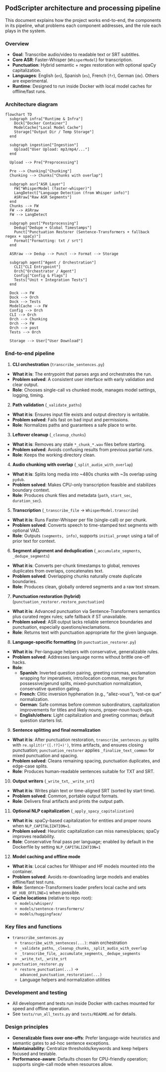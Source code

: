 ## PodScripter architecture and processing pipeline

This document explains how the project works end-to-end, the components in its pipeline, what problems each component addresses, and the role each plays in the system.

### Overview

- **Goal**: Transcribe audio/video to readable text or SRT subtitles.
- **Core ASR**: Faster-Whisper (`WhisperModel`) for transcription.
- **Punctuation**: Hybrid semantic + regex restoration with optional spaCy capitalization.
- **Languages**: English (`en`), Spanish (`es`), French (`fr`), German (`de`). Others are experimental.
- **Runtime**: Designed to run inside Docker with local model caches for offline/fast runs.

### Architecture diagram

```mermaid
flowchart TD
  subgraph infra["Runtime & Infra"]
    Dock["Docker Container"]
    ModelCache["Local Model Cache"]
    Storage["Output Dir / Temp Storage"]
  end

  subgraph ingestion["Ingestion"]
    Upload["User Upload: mp3/mp4/..."]
  end

  Upload --> Pre["Preprocessing"]

  Pre --> Chunking["Chunking"]
  Chunking --> Chunks["Chunks with overlap"]

  subgraph asr["ASR Layer"]
    FW["WhisperModel (faster-whisper)"]
    LangDetect["Language Detection (from Whisper info)"]
    ASRraw["Raw ASR Segments"]
  end
  Chunks --> FW
  FW --> ASRraw
  FW --> LangDetect

  subgraph post["Postprocessing"]
    Dedup["Dedupe + Global Timestamps"]
    Punct["Punctuation Restorer (Sentence-Transformers + fallback regex + spaCy)"]
    Format["Formatting: txt / srt"]
  end

  ASRraw --> Dedup --> Punct --> Format --> Storage

  subgraph agent["Agent / Orchestration"]
    CLI["CLI Entrypoint"]
    Orch["Orchestrator / Agent"]
    Config["Config & Flags"]
    Tests["Unit + Integration Tests"]
  end

  Dock --> FW
  Dock --> Orch
  Dock --> Tests
  ModelCache --> FW
  Config --> Orch
  CLI --> Orch
  Orch --> Chunking
  Orch --> FW
  Orch --> post
  Tests --> Orch

  Storage --> User["User Download"]
```

### End-to-end pipeline

1) **CLI orchestration** (`transcribe_sentences.py`)
- **What it is**: The entrypoint that parses args and orchestrates the run.
- **Problem solved**: A consistent user interface with early validation and clear output.
- **Role**: Chooses single-call vs chunked mode, manages model settings, logging, timing.

2) **Path validation** (`_validate_paths`)
- **What it is**: Ensures input file exists and output directory is writable.
- **Problem solved**: Fails fast on bad input and permissions.
- **Role**: Normalizes paths and guarantees a safe place to write.

3) **Leftover cleanup** (`_cleanup_chunks`)
- **What it is**: Removes any stale `*_chunk_*.wav` files before starting.
- **Problem solved**: Avoids confusing results from previous partial runs.
- **Role**: Keeps the working directory clean.

4) **Audio chunking with overlap** (`_split_audio_with_overlap`)
- **What it is**: Splits long media into ~480s chunks with ~3s overlap using `pydub`.
- **Problem solved**: Makes CPU-only transcription feasible and stabilizes boundary context.
- **Role**: Produces chunk files and metadata (`path`, `start_sec`, `duration_sec`).

5) **Transcription** (`_transcribe_file` → `WhisperModel.transcribe`)
- **What it is**: Runs Faster-Whisper per file (single-call) or per chunk.
- **Problem solved**: Converts speech to time-stamped text segments with optional VAD.
- **Role**: Outputs `(segments, info)`, supports `initial_prompt` using a tail of prior text for context.

6) **Segment alignment and deduplication** (`_accumulate_segments`, `_dedupe_segments`)
- **What it is**: Converts per-chunk timestamps to global, removes duplicates from overlaps, concatenates text.
- **Problem solved**: Overlapping chunks naturally create duplicate boundaries.
- **Role**: Produces clean, globally ordered segments and a raw text stream.

7) **Punctuation restoration (hybrid)** (`punctuation_restorer.restore_punctuation`)
- **What it is**: Advanced punctuation via Sentence-Transformers semantics plus curated regex rules; safe fallback if ST unavailable.
- **Problem solved**: ASR output lacks reliable sentence boundaries and punctuation, especially questions/exclamations.
- **Role**: Returns text with punctuation appropriate for the given language.

8) **Language-specific formatting** (in `punctuation_restorer.py`)
- **What it is**: Per-language helpers with conservative, generalizable rules.
- **Problem solved**: Addresses language norms without brittle one-off hacks.
- **Role**:
  - **Spanish**: Inverted question pairing, greeting commas, exclamation wrapping for imperatives, intro/location commas, merges for possessive/gerund splits, mixed-punctuation normalization, conservative question gating.
  - **French**: Clitic inversion hyphenation (e.g., “allez-vous”), “est-ce que” normalization.
  - **German**: Safe commas before common subordinators, capitalization improvements for titles and likely nouns, proper-noun touch-ups.
  - **English/others**: Light capitalization and greeting commas; default question starters list.

9) **Sentence splitting and final normalization**
- **What it is**: After punctuation restoration, `transcribe_sentences.py` splits with `re.split(r'([.!?]+)')`, trims artifacts, and ensures closing punctuation; `punctuation_restorer` applies `_finalize_text_common` for mixed punctuation and spacing.
- **Problem solved**: Cleans remaining spacing, punctuation duplicates, and edge-case splits.
- **Role**: Produces human-readable sentences suitable for TXT and SRT.

10) **Output writers** (`_write_txt`, `_write_srt`)
- **What it is**: Writes plain text or time-aligned SRT (sorted by start time).
- **Problem solved**: Common, portable output formats.
- **Role**: Delivers final artifacts and prints the output path.

11) **Optional NLP capitalization** (`_apply_spacy_capitalization`)
- **What it is**: spaCy-based capitalization for entities and proper nouns when `NLP_CAPITALIZATION=1`.
- **Problem solved**: Heuristic capitalization can miss names/places; spaCy improves readability.
- **Role**: Conservative final pass per language; enabled by default in the Dockerfile by setting `NLP_CAPITALIZATION=1`

12) **Model caching and offline mode**
- **What it is**: Local caches for Whisper and HF models mounted into the container.
- **Problem solved**: Avoids re-downloading large models and enables offline/fast test runs.
- **Role**: Sentence-Transformers loader prefers local cache and sets `HF_HUB_OFFLINE=1` when possible.
- **Cache locations** (relative to repo root):
  - `models/whisper/`
  - `models/sentence-transformers/`
  - `models/huggingface/`

### Key files and functions

- `transcribe_sentences.py`
  - `transcribe_with_sentences(...)`: main orchestration
  - `_validate_paths`, `_cleanup_chunks`, `_split_audio_with_overlap`
  - `_transcribe_file`, `_accumulate_segments`, `_dedupe_segments`
  - `_write_txt`, `_write_srt`
- `punctuation_restorer.py`
  - `restore_punctuation(...)` → `advanced_punctuation_restoration(...)`
  - Language helpers and normalization utilities

### Development and testing

- All development and tests run inside Docker with caches mounted for speed and offline operation.
- See `tests/run_all_tests.py` and `tests/README.md` for details.

### Design principles

- **Generalizable fixes over one-offs**: Prefer language-wide heuristics and semantic gates to ad-hoc sentence exceptions.
- **Maintainability**: Centralize thresholds/keywords and keep helpers focused and testable.
- **Performance-aware**: Defaults chosen for CPU-friendly operation; supports single-call mode when resources allow.
